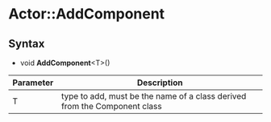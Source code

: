 # Actor::AddComponent

## Syntax

- void **AddComponent**<T\>()
  
| Parameter | Description |
|----|----|
| T | type to add, must be the name of a class derived from the Component class |

